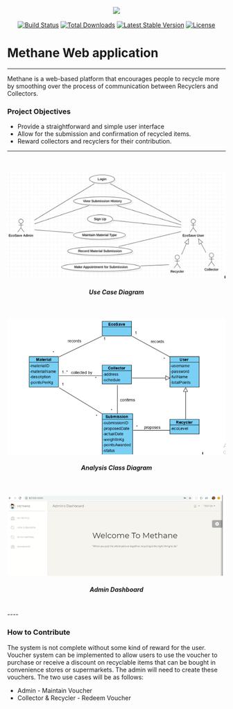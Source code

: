 <p align="center"><img src="https://res.cloudinary.com/dtfbvvkyp/image/upload/v1566331377/laravel-logolockup-cmyk-red.svg" width="400"></p>

<p align="center">
<a href="https://travis-ci.org/laravel/framework"><img src="https://travis-ci.org/laravel/framework.svg" alt="Build Status"></a>
<a href="https://packagist.org/packages/laravel/framework"><img src="https://poser.pugx.org/laravel/framework/d/total.svg" alt="Total Downloads"></a>
<a href="https://packagist.org/packages/laravel/framework"><img src="https://poser.pugx.org/laravel/framework/v/stable.svg" alt="Latest Stable Version"></a>
<a href="https://packagist.org/packages/laravel/framework"><img src="https://poser.pugx.org/laravel/framework/license.svg" alt="License"></a>
</p>

# Methane Web application
----



Methane is a web-based platform that encourages people to recycle more by smoothing over the process of communication between Recyclers and Collectors. 


### Project Objectives 

- Provide a straightforward and simple user interface
- Allow for the submission and confirmation of recycled items.
- Reward collectors and recyclers for their contribution.
---
</br> 




<p align="center"><img src="UseCaseDiagram.PNG" width="600"></p>

<h5 align="center">  Use Case Diagram </h5> 


</br>
<p align="center"><img src="AnalysisClassDiagram.PNG" width="600"></p>

<h5 align="center">  Analysis Class Diagram</h5> 


</br>


<p align="center"><img src="HomePage.PNG" width="600"></p>
<h5 align="center"> Admin Dashboard </h5>

</br>
----

### How to Contribute 

The system is not complete without some kind of reward for the user. Voucher system can be implemented to allow users to use the voucher to purchase or receive a discount on recyclable items that can be bought in convenience stores or supermarkets. The admin will need to create these vouchers. The two use cases will be as follows:

- Admin - Maintain Voucher
- Collector & Recycler - Redeem Voucher 
</br>
